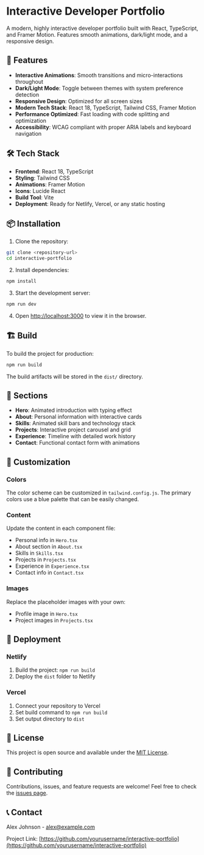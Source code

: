 # Interactive Developer Portfolio

A modern, highly interactive developer portfolio built with React, TypeScript, and Framer Motion. Features smooth animations, dark/light mode, and a responsive design.

## 🚀 Features

- **Interactive Animations**: Smooth transitions and micro-interactions throughout
- **Dark/Light Mode**: Toggle between themes with system preference detection
- **Responsive Design**: Optimized for all screen sizes
- **Modern Tech Stack**: React 18, TypeScript, Tailwind CSS, Framer Motion
- **Performance Optimized**: Fast loading with code splitting and optimization
- **Accessibility**: WCAG compliant with proper ARIA labels and keyboard navigation

## 🛠️ Tech Stack

- **Frontend**: React 18, TypeScript
- **Styling**: Tailwind CSS
- **Animations**: Framer Motion
- **Icons**: Lucide React
- **Build Tool**: Vite
- **Deployment**: Ready for Netlify, Vercel, or any static hosting

## 📦 Installation

1. Clone the repository:
```bash
git clone <repository-url>
cd interactive-portfolio
```

2. Install dependencies:
```bash
npm install
```

3. Start the development server:
```bash
npm run dev
```

4. Open [http://localhost:3000](http://localhost:3000) to view it in the browser.

## 🏗️ Build

To build the project for production:

```bash
npm run build
```

The build artifacts will be stored in the `dist/` directory.

## 📱 Sections

- **Hero**: Animated introduction with typing effect
- **About**: Personal information with interactive cards
- **Skills**: Animated skill bars and technology stack
- **Projects**: Interactive project carousel and grid
- **Experience**: Timeline with detailed work history
- **Contact**: Functional contact form with animations

## 🎨 Customization

### Colors
The color scheme can be customized in `tailwind.config.js`. The primary colors use a blue palette that can be easily changed.

### Content
Update the content in each component file:
- Personal info in `Hero.tsx`
- About section in `About.tsx`
- Skills in `Skills.tsx`
- Projects in `Projects.tsx`
- Experience in `Experience.tsx`
- Contact info in `Contact.tsx`

### Images
Replace the placeholder images with your own:
- Profile image in `Hero.tsx`
- Project images in `Projects.tsx`

## 🚀 Deployment

### Netlify
1. Build the project: `npm run build`
2. Deploy the `dist` folder to Netlify

### Vercel
1. Connect your repository to Vercel
2. Set build command to `npm run build`
3. Set output directory to `dist`

## 📄 License

This project is open source and available under the [MIT License](LICENSE).

## 🤝 Contributing

Contributions, issues, and feature requests are welcome! Feel free to check the [issues page](issues).

## 📞 Contact

Alex Johnson - [alex@example.com](mailto:alex@example.com)

Project Link: [https://github.com/yourusername/interactive-portfolio](https://github.com/yourusername/interactive-portfolio)